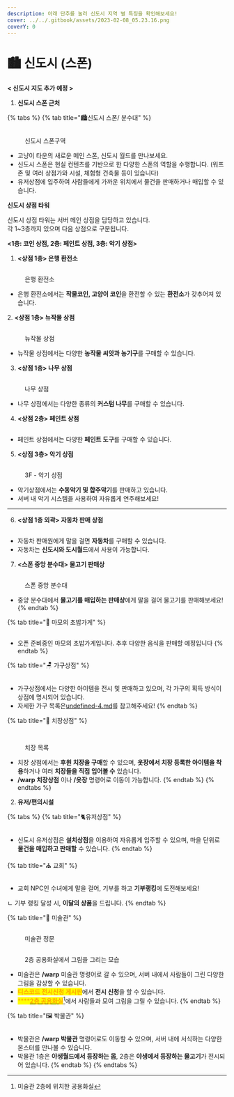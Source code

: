 ```yaml
---
description: 아래 단추를 눌러 신도시 지역 별 특징을 확인해보세요!
cover: ../../.gitbook/assets/2023-02-08_05.23.16.png
coverY: 0
---
```


# 🏙️ 신도시 (스폰)

**< 신도시 지도 추가 예정 >**

1. **신도시 스폰 근처**&#x20;

{% tabs %}
{% tab title="🏙️신도시 스폰/ 분수대" %}
<figure><img src="../../.gitbook/assets/2022-08-15_00.16.57.png" alt=""><figcaption><p>신도시 스폰구역</p></figcaption></figure>

* 고냥이 타운의 새로운 메인 스폰, 신도시 월드를 만나보세요.
* 신도시 스폰은 현실 컨텐츠를 기반으로 한 다양한 스폰의 역할을 수행합니다. (워프존 및 여러 상점가와 시설, 체험형 건축물 등이 있습니다)&#x20;
* 유저상점에 입주하여 사람들에게 가까운 위치에서 물건을 판매하거나 매입할 수 있습니다.



**신도시 상점 타워**&#x20;

신도시 상점 타워는 서버 메인 상점을 담당하고 있습니다. \
각 1\~3층까지 있으며 다음 상점으로 구분됩니다.

**<1층:  코인 상점, 2층: 페인트 상점, 3층: 악기 상점>**



1. **<상점 1층> 은행 환전소**&#x20;

<figure><img src="../../.gitbook/assets/2022-08-15_00.51.12.png" alt=""><figcaption><p>은행 환전소</p></figcaption></figure>

* 은행 환전소에서는 **작물코인, 고양이 코인**을 환전할 수 있는 **환전소**가 갖추어져 있습니다.



2\. **<상점 1층> 뉴작물 상점**

<figure><img src="../../.gitbook/assets/2022-08-15_00.50.45.png" alt=""><figcaption><p>뉴작물 상점</p></figcaption></figure>

* 뉴작물 상점에서는 다양한 **농작물 씨앗과 농기구**를 구매할 수 있습니다.



3. **<상점 1층> 나무 상점**

<figure><img src="../../.gitbook/assets/2022-08-15_00.51.39.png" alt=""><figcaption><p>나무 상점</p></figcaption></figure>

* 나무 상점에서는 다양한 종류의 **커스텀 나무**를 구매할 수 있습니다.



4. **<상점 2층> 페인트 상점**

<figure><img src="../../.gitbook/assets/2023-02-08_07.40.29.png" alt=""><figcaption></figcaption></figure>

* 페인트 상점에서는 다양한 **페인트 도구**를 구매할 수 있습니다.



5. **<상점 3층> 악기 상점**

<figure><img src="../../.gitbook/assets/2022-08-31_17.25.17.png" alt=""><figcaption><p>3F - 악기 상점</p></figcaption></figure>

* 악기상점에서는 **수동악기 및 합주악기**를 판매하고 있습니다.
* 서버 내 악기 시스템을 사용하여 자유롭게 연주해보세요!

****

6. **<상점 1층 외곽> 자동차 판매 상점**

<figure><img src="../../.gitbook/assets/2023-02-08_07.31.33.png" alt=""><figcaption></figcaption></figure>

* 자동차 판매원에게 말을 걸면 **자동차**를 구매할 수 있습니다.
* 자동차는 **신도시와 도시월드**에서 사용이 가능합니다.



7. **<스폰 중앙 분수대> 물고기 판매상**

<figure><img src="../../.gitbook/assets/2022-08-15_00.18.16 (1).png" alt=""><figcaption><p>스폰 중앙 분수대</p></figcaption></figure>

* 중앙 분수대에서 **물고기를 매입하는 판매상**에게 말을 걸어 물고기를 판매해보세요!
{% endtab %}

{% tab title="🍣 마모의 초밥가게" %}
<figure><img src="../../.gitbook/assets/image (53).png" alt=""><figcaption></figcaption></figure>

* 오픈 준비중인 마모의 초밥가게입니다. 추후 다양한 음식을 판매할 예정입니다&#x20;
{% endtab %}

{% tab title="🪑 가구상점" %}
<figure><img src="../../.gitbook/assets/2022-08-14_23.55.48.png" alt=""><figcaption></figcaption></figure>

* 가구상점에서는 다양한 아이템을 전시 및 판매하고 있으며, 각 가구의 획득 방식이 상점에 명시되어 있습니다.&#x20;
* 자세한 가구 목록은[undefined-4.md](../../.-.-.-.-1/undefined-4.md "mention")를 참고해주세요!
{% endtab %}

{% tab title="🥼 치장상점" %}
<div>

<figure><img src="../../.gitbook/assets/image (59).png" alt=""><figcaption></figcaption></figure>

 

<figure><img src="../../.gitbook/assets/image (49).png" alt=""><figcaption><p>치장 목록</p></figcaption></figure>

</div>

* 치장 상점에서는 **후원 치장을 구매**할 수 있으며, **옷장에서 치장 등록한 아이템을 착용**하거나 여러 **치장들을 직접 입어볼 수** 있습니다.
* **/warp 치장상점** 이나 **/옷장** 명령어로 이동이 가능합니다.
{% endtab %}
{% endtabs %}

2. **유저/편의시설**

{% tabs %}
{% tab title="🐈유저상점" %}
<figure><img src="../../.gitbook/assets/2023-02-08_07.34.58.png" alt=""><figcaption></figcaption></figure>

* 신도시  유저상점은 **설치상점**을 이용하여 자유롭게 입주할 수 있으며,  마을 단위로 **물건을 매입하고 판매할** 수 있습니다.
{% endtab %}

{% tab title="⛪ 교회" %}
<figure><img src="../../.gitbook/assets/2023-02-08_07.38.11 (1).png" alt=""><figcaption></figcaption></figure>

* 교회 NPC인 수녀에게 말을 걸어, 기부를 하고 **기부랭킹**에 도전해보세요!

ㄴ 기부 랭킹 달성 시, **이달의 상품**을 드립니다.
{% endtab %}

{% tab title="🎨 미술관" %}
<figure><img src="../../.gitbook/assets/2022-09-06_01.40.37.png" alt=""><figcaption><p>미술관 정문</p></figcaption></figure>

<figure><img src="../../.gitbook/assets/2022-09-05_23.54.15.png" alt=""><figcaption><p>2층 공용화실에서 그림을 그리는 모습</p></figcaption></figure>

* 미술관은 **/warp** 미술관 명령어로 갈 수 있으며, 서버 내에서 사람들이 그린 다양한 그림을 감상할 수 있습니다.
* <mark style="color:orange;">**디스코드 전시신청 게시판**</mark>에서 **전시 신청**을 할 수 있습니다.
* <mark style="color:orange;">****</mark>[<mark style="color:orange;">**2층 공용화실**</mark>](#user-content-fn-1)[^1]에서 사람들과 모여 그림을 그릴 수 있습니다.
{% endtab %}

{% tab title="🖼️ 박물관" %}
<figure><img src="../../.gitbook/assets/image (86).png" alt=""><figcaption></figcaption></figure>

* 박물관은 **/warp 박물관** 명령어로도 이동할 수 있으며, 서버 내에 서식하는 다양한 몬스터를 만나볼 수 있습니다.
* 박물관 1층은 **야생월드에서 등장하는 몹**, 2층은 **야생에서 등장하는 물고기**가 전시되어 있습니다.
{% endtab %}
{% endtabs %}





[^1]: 미술관 2층에 위치한 공용화실
